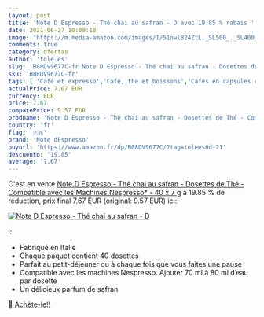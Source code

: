 ```yaml
---
layout: post
title: 'Note D Espresso - Thé chai au safran - D avec 19.85 % rabais '
date: 2021-06-27 10:09:18
image: 'https://m.media-amazon.com/images/I/51nwl824ZtL._SL500_._SL400_.jpg'
comments: true
category: ofertas
author: 'tole.es'
slug: 'B08DV9677C-fr Note D Espresso - Thé chai au safran - Dosettes de Thé -...'
sku: 'B08DV9677C-fr'
tags: [ 'Café et expresso','Café, thé et boissons','Cafés en capsules et dosettes','Epicerie','note despresso','Épicerie', ]
actualPrice: 7.67 EUR
currency: EUR
price: 7.67
comparePrice: 9.57 EUR
prodname: 'Note D Espresso - Thé chai au safran - Dosettes de Thé - Compatible avec les Machines Nespresso* - 40 x 7 g'
country: 'fr'
flag: '🇫🇷'
brand: 'Note dEspresso'
buyurl: 'https://www.amazon.fr/dp/B08DV9677C/?tag=tolees0d-21'
descuento: '19.85'
average: '7.67'
---
```


C'est en vente [Note D Espresso - Thé chai au safran - Dosettes de Thé - Compatible avec les Machines Nespresso* - 40 x 7 g](https://www.amazon.fr/dp/B08DV9677C/?tag=tolees0d-21)  à  19.85 % de réduction, prix final  7.67 EUR (original: 9.57 EUR) ici:

[![Note D Espresso - Thé chai au safran - D](https://m.media-amazon.com/images/I/51nwl824ZtL._SL500_._SL400_.jpg)](https://www.amazon.fr/dp/B08DV9677C/?tag=tolees0d-21)

ℹ️:

- Fabriqué en Italie
- Chaque paquet contient 40 dosettes
- Parfait au petit-déjeuner ou à chaque fois que vous faites une pause
- Compatible avec les machines Nespresso. Ajouter 70 ml à 80 ml d’eau par dosette
- Un délicieux parfum de safran

[🛒 Achète-le!!](https://www.amazon.fr/dp/B08DV9677C/?tag=tolees0d-21)
